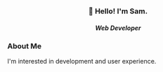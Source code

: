 <h3 align="center">👋 Hello! I'm Sam.</h3>
<h5 align="center">Web Developer</h5>

### About Me

I'm interested in development and user experience.
